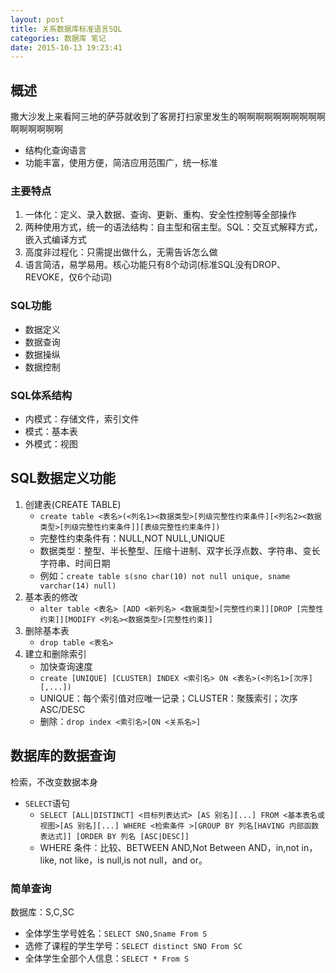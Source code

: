 ```yaml
---
layout: post
title: 关系数据库标准语言SQL
categories: 数据库 笔记
date: 2015-10-13 19:23:41
---
```


## 概述
撒大沙发上来看阿三地的萨芬就收到了客房打扫家里发生的啊啊啊啊啊啊啊啊啊啊啊啊啊啊啊啊 
* 结构化查询语言
* 功能丰富，使用方便，简洁应用范围广，统一标准

### 主要特点
1. 一体化：定义、录入数据、查询、更新、重构、安全性控制等全部操作
2. 两种使用方式，统一的语法结构：自主型和宿主型。SQL：交互式解释方式，嵌入式编译方式
3. 高度非过程化：只需提出做什么，无需告诉怎么做
4. 语言简洁，易学易用。核心功能只有8个动词(标准SQL没有DROP、REVOKE，仅6个动词)

### SQL功能
* 数据定义
* 数据查询
* 数据操纵
* 数据控制

### SQL体系结构
* 内模式：存储文件，索引文件
* 模式：基本表
* 外模式：视图

## SQL数据定义功能
1. 创建表(CREATE TABLE)
    * `create table <表名>(<列名1><数据类型>[列级完整性约束条件][<列名2><数据类型>[列级完整性约束条件]][表级完整性约束条件])`
    * 完整性约束条件有：NULL,NOT NULL,UNIQUE
    * 数据类型：整型、半长整型、压缩十进制、双字长浮点数、字符串、变长字符串、时间日期
    * 例如：`create table s(sno char(10) not null unique, sname varchar(14) null)`
2. 基本表的修改
    * `alter table <表名> [ADD <新列名> <数据类型>[完整性约束]][DROP [完整性约束]][MODIFY <列名><数据类型>[完整性约束]]`
3. 删除基本表
    * `drop table <表名>`
4. 建立和删除索引
    * 加快查询速度
    * `create [UNIQUE] [CLUSTER] INDEX <索引名> ON <表名>(<列名1>[次序][,...])`
    * UNIQUE：每个索引值对应唯一记录；CLUSTER：聚簇索引；次序ASC/DESC
    * 删除：`drop index <索引名>[ON <关系名>]`

## 数据库的数据查询
检索，不改变数据本身

* `SELECT`语句
    * `SELECT [ALL|DISTINCT] <目标列表达式> [AS 别名][...] FROM <基本表名或视图>[AS 别名][...] WHERE <检索条件 >[GROUP BY 列名[HAVING 内部函数表达式]] [ORDER BY 列名 [ASC|DESC]]`
    * WHERE 条件：比较、BETWEEN AND,Not Between AND，in,not in，like, not like，is null,is not null，and or。

### 简单查询
数据库：S,C,SC 

* 全体学生学号姓名：`SELECT SNO,Sname From S`
* 选修了课程的学生学号：`SELECT distinct SNO From SC`
* 全体学生全部个人信息：`SELECT * From S`


